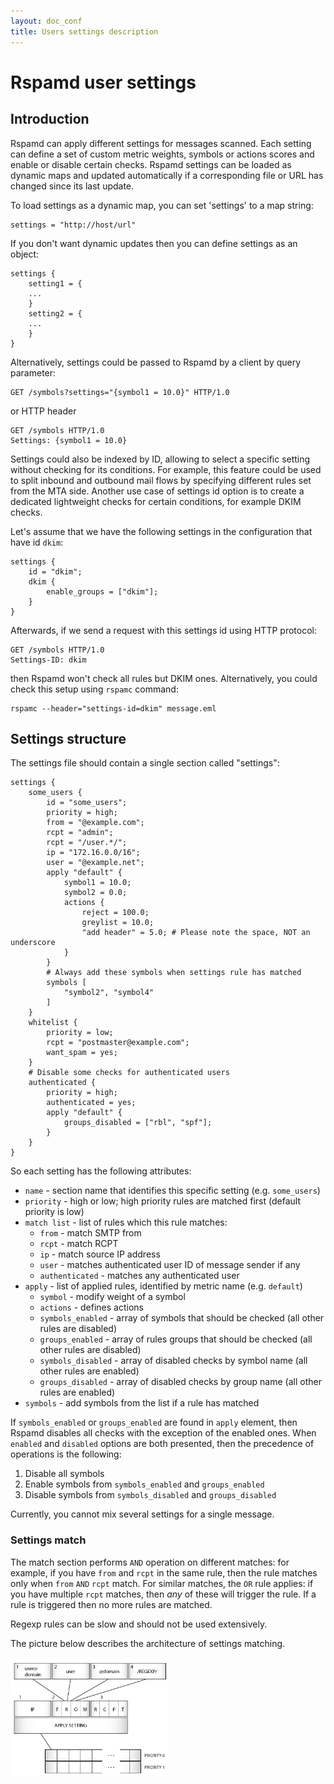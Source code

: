 ```yaml
---
layout: doc_conf
title: Users settings description
---
```

# Rspamd user settings

## Introduction

Rspamd can apply different settings for messages scanned. Each setting can define a set of custom metric weights, symbols or actions scores and enable or disable certain checks. Rspamd settings can be loaded as dynamic maps and updated automatically if a corresponding file or URL has changed since its last update.

To load settings as a dynamic map, you can set 'settings' to a map string:

~~~ucl
settings = "http://host/url"
~~~

If you don't want dynamic updates then you can define settings as an object:

~~~ucl
settings {
	setting1 = {
	...
	}
	setting2 = {
	...
	}
}
~~~

Alternatively, settings could be passed to Rspamd by a client by query parameter:

~~~
GET /symbols?settings="{symbol1 = 10.0}" HTTP/1.0
~~~

or HTTP header

~~~
GET /symbols HTTP/1.0
Settings: {symbol1 = 10.0}
~~~

Settings could also be indexed by ID, allowing to select a specific setting without checking for its conditions. For example, this feature could be used to split inbound and outbound mail flows by specifying different rules set from the MTA side. Another use case of settings id option is to create a dedicated lightweight checks for certain conditions, for example DKIM checks.

Let's assume that we have the following settings in the configuration that have id `dkim`:

~~~ucl
settings {
	id = "dkim";
	dkim {
		enable_groups = ["dkim"];
	}
}
~~~

Afterwards, if we send a request with this settings id using HTTP protocol:

~~~
GET /symbols HTTP/1.0
Settings-ID: dkim
~~~

then Rspamd won't check all rules but DKIM ones. Alternatively, you could check this setup using `rspamc` command:

~~~
rspamc --header="settings-id=dkim" message.eml
~~~

## Settings structure

The settings file should contain a single section called "settings":

~~~ucl
settings {
	some_users {
		id = "some_users";
		priority = high;
		from = "@example.com";
		rcpt = "admin";
		rcpt = "/user.*/";
		ip = "172.16.0.0/16";
		user = "@example.net";
		apply "default" {
			symbol1 = 10.0;
			symbol2 = 0.0;
			actions {
				reject = 100.0;
				greylist = 10.0;
				"add header" = 5.0; # Please note the space, NOT an underscore
			}
		}
		# Always add these symbols when settings rule has matched
		symbols [
			"symbol2", "symbol4"
		]
	}
	whitelist {
		priority = low;
		rcpt = "postmaster@example.com";
		want_spam = yes;
	}
	# Disable some checks for authenticated users
	authenticated {
		priority = high;
		authenticated = yes;
		apply "default" {
			groups_disabled = ["rbl", "spf"];
		}
	}
}
~~~

So each setting has the following attributes:

- `name` - section name that identifies this specific setting (e.g. `some_users`)
- `priority` - high or low; high priority rules are matched first (default priority is low)
- `match list` - list of rules which this rule matches:
	+ `from` - match SMTP from
	+ `rcpt` - match RCPT
	+ `ip` - match source IP address
	+ `user` - matches authenticated user ID of message sender if any
	+ `authenticated` - matches any authenticated user
- `apply` - list of applied rules, identified by metric name (e.g. `default`)
	+ `symbol` - modify weight of a symbol
	+ `actions` - defines actions
	+ `symbols_enabled` - array of symbols that should be checked (all other rules are disabled)
	+ `groups_enabled` - array of rules groups that should be checked (all other rules are disabled)
	+ `symbols_disabled` - array of disabled checks by symbol name (all other rules are enabled)
	+ `groups_disabled` - array of disabled checks by group name (all other rules are enabled)
- `symbols` - add symbols from the list if a rule has matched

If `symbols_enabled` or `groups_enabled` are found in `apply` element, then Rspamd disables all checks with the exception of the enabled ones. When `enabled` and `disabled` options are both presented, then the precedence of operations is the following:

1. Disable all symbols
2. Enable symbols from `symbols_enabled` and `groups_enabled`
3. Disable symbols from `symbols_disabled` and `groups_disabled`

Currently, you cannot mix several settings for a single message.

### Settings match

The match section performs `AND` operation on different matches: for example, if you have `from` and `rcpt` in the same rule, then the rule matches only when `from` `AND` `rcpt` match. For similar matches, the `OR` rule applies: if you have multiple `rcpt` matches, then *any* of these will trigger the rule. If a rule is triggered then no more rules are matched.

Regexp rules can be slow and should not be used extensively.

The picture below describes the architecture of settings matching.

<img class="img-responsive" width="50%" src="/img/settings.png">
